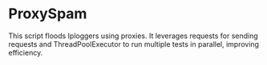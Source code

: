 # ProxySpam
This script floods Iploggers using proxies. It leverages requests for sending requests and ThreadPoolExecutor to run multiple tests in parallel, improving efficiency.
